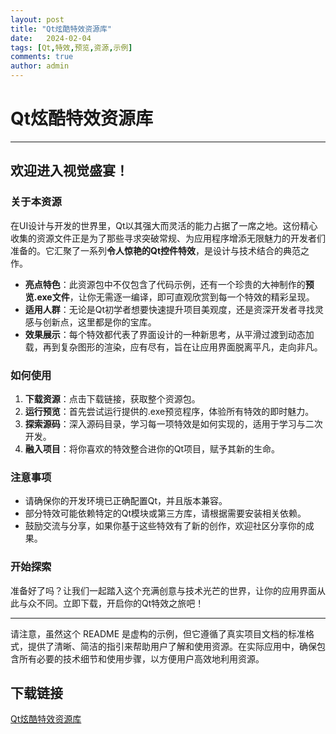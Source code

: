 ```yaml
---
layout: post
title: "Qt炫酷特效资源库"
date:   2024-02-04
tags: [Qt,特效,预览,资源,示例]
comments: true
author: admin
---
```

# Qt炫酷特效资源库

---

## 欢迎进入视觉盛宴！

### 关于本资源

在UI设计与开发的世界里，Qt以其强大而灵活的能力占据了一席之地。这份精心收集的资源文件正是为了那些寻求突破常规、为应用程序增添无限魅力的开发者们准备的。它汇聚了一系列**令人惊艳的Qt控件特效**，是设计与技术结合的典范之作。

- **亮点特色**：此资源包中不仅包含了代码示例，还有一个珍贵的大神制作的**预览.exe文件**，让你无需逐一编译，即可直观欣赏到每一个特效的精彩呈现。
- **适用人群**：无论是Qt初学者想要快速提升项目美观度，还是资深开发者寻找灵感与创新点，这里都是你的宝库。
- **效果展示**：每个特效都代表了界面设计的一种新思考，从平滑过渡到动态加载，再到复杂图形的渲染，应有尽有，旨在让应用界面脱离平凡，走向非凡。

### 如何使用

1. **下载资源**：点击下载链接，获取整个资源包。
2. **运行预览**：首先尝试运行提供的.exe预览程序，体验所有特效的即时魅力。
3. **探索源码**：深入源码目录，学习每一项特效是如何实现的，适用于学习与二次开发。
4. **融入项目**：将你喜欢的特效整合进你的Qt项目，赋予其新的生命。

### 注意事项

- 请确保你的开发环境已正确配置Qt，并且版本兼容。
- 部分特效可能依赖特定的Qt模块或第三方库，请根据需要安装相关依赖。
- 鼓励交流与分享，如果你基于这些特效有了新的创作，欢迎社区分享你的成果。

### 开始探索

准备好了吗？让我们一起踏入这个充满创意与技术光芒的世界，让你的应用界面从此与众不同。立即下载，开启你的Qt特效之旅吧！

---

请注意，虽然这个 README 是虚构的示例，但它遵循了真实项目文档的标准格式，提供了清晰、简洁的指引来帮助用户了解和使用资源。在实际应用中，确保包含所有必要的技术细节和使用步骤，以方便用户高效地利用资源。

## 下载链接

[Qt炫酷特效资源库](https://pan.quark.cn/s/4f14dc146d85)